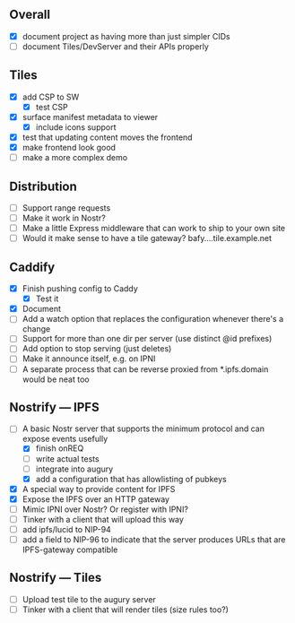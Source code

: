 
## Overall

- [x] document project as having more than just simpler CIDs
- [ ] document Tiles/DevServer and their APIs properly

## Tiles

- [x] add CSP to SW
  - [x] test CSP
- [x] surface manifest metadata to viewer
  - [x] include icons support
- [x] test that updating content moves the frontend
- [x] make frontend look good
- [ ] make a more complex demo

## Distribution

- [ ] Support range requests
- [ ] Make it work in Nostr?
- [ ] Make a little Express middleware that can work to ship to your own site
- [ ] Would it make sense to have a tile gateway? bafy….tile.example.net

## Caddify

- [x] Finish pushing config to Caddy
  - [x] Test it
- [x] Document
- [ ] Add a watch option that replaces the configuration whenever there's a change
- [ ] Support for more than one dir per server (use distinct @id prefixes)
- [ ] Add option to stop serving (just deletes)
- [ ] Make it announce itself, e.g. on IPNI
- [ ] A separate process that can be reverse proxied from *.ipfs.domain would be neat too

## Nostrify — IPFS

- [ ] A basic Nostr server that supports the minimum protocol and can expose events usefully
  - [x] finish onREQ
  - [ ] write actual tests
  - [ ] integrate into augury
  - [x] add a configuration that has allowlisting of pubkeys
- [x] A special way to provide content for IPFS
- [x] Expose the IPFS over an HTTP gateway
- [ ] Mimic IPNI over Nostr? Or register with IPNI?
- [ ] Tinker with a client that will upload this way
- [ ] add ipfs/lucid to NIP-94
- [ ] add a field to NIP-96 to indicate that the server produces URLs that are IPFS-gateway compatible

## Nostrify — Tiles

- [ ] Upload test tile to the augury server
- [ ] Tinker with a client that will render tiles (size rules too?)
